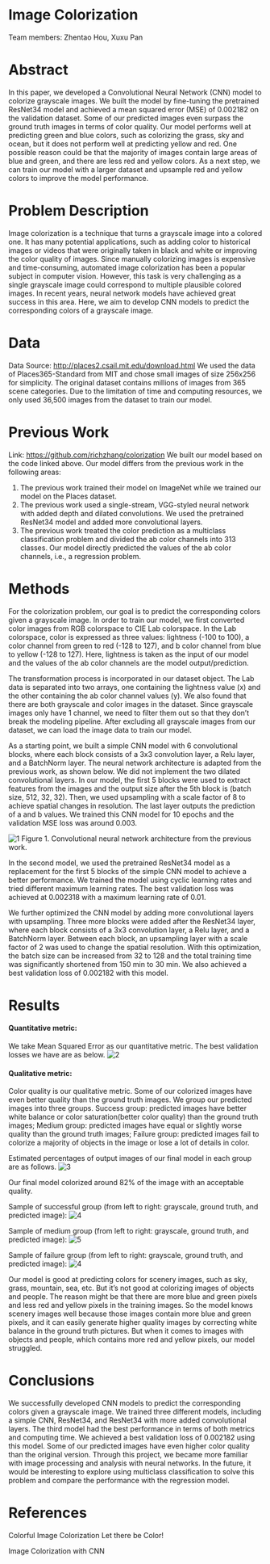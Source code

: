 # Image Colorization
Team members: Zhentao Hou, Xuxu Pan

# Abstract
In this paper, we developed a Convolutional Neural Network (CNN) model to colorize grayscale images. We built the model by fine-tuning the pretrained ResNet34 model and achieved a mean squared error (MSE) of 0.002182 on the validation dataset. Some of our predicted images even surpass the ground truth images in terms of color quality. Our model performs well at predicting green and blue colors, such as colorizing the grass, sky and ocean, but it does not perform well at predicting yellow and red. One possible reason could be that the majority of images contain large areas of blue and green, and there are less red and yellow colors. As a next step, we can train our model with a larger dataset and upsample red and yellow colors to improve the model performance.

# Problem Description
Image colorization is a technique that turns a grayscale image into a colored one. It has many potential applications, such as adding color to historical images or videos that were originally taken in black and white or improving the color quality of images. Since manually colorizing images is expensive and time-consuming, automated image colorization has been a popular subject in computer vision. However, this task is very challenging as a single grayscale image could correspond to multiple plausible colored images. In recent years, neural network models have achieved great success in this area. Here, we aim to develop CNN models to predict the corresponding colors of a grayscale image.

# Data
Data Source: ​http://places2.csail.mit.edu/download.html
We used the data of Places365-Standard from MIT and chose small images of size 256x256 for simplicity. The original dataset contains millions of images from 365 scene categories. Due to the limitation of time and computing resources, we only used 36,500 images from the dataset to train our model.

# Previous Work
Link: ​https://github.com/richzhang/colorization
We built our model based on the code linked above. Our model differs from the previous work in the following areas:
1. The previous work trained their model on ImageNet while we trained our model on the Places dataset.
2. The previous work used a single-stream, VGG-styled neural network with added depth and dilated convolutions. We used the pretrained ResNet34 model and added more convolutional layers.
3. The previous work treated the color prediction as a multiclass classification problem and divided the ​ab color channels into 313 classes. Our model directly predicted the values of the ​ab​ color channels, i.e., a regression problem.

# Methods
For the colorization problem, our goal is to predict the corresponding colors given a grayscale image. In order to train our model, we first converted color images from RGB colorspace to CIE Lab colorspace. In the Lab colorspace, color is expressed as three values: lightness (-100 to 100), ​a color channel from green to red (-128 to 127), and ​b color channel from blue to yellow (-128 to 127). Here, lightness is taken as the input of our model and the values of the ​ab color channels are the model output/prediction.

The transformation process is incorporated in our dataset object. The Lab data is separated into two arrays, one containing the lightness value (x) and the other containing the ​ab color channel values (y). We also found that there are both grayscale and color images in the dataset. Since grayscale images only have 1 channel, we need to filter them out so that they don’t break the modeling pipeline. After excluding all grayscale images from our dataset, we can load the image data to train our model.

As a starting point, we built a simple CNN model with 6 convolutional blocks, where each block consists of a 3x3 convolution layer, a Relu layer, and a BatchNorm layer. The neural network architecture is adapted from the previous work, as shown below. We did not implement the two dilated convolutional layers. In our model, the first 5 blocks were used to extract features from the images and the output size after the 5th block is (batch size, 512, 32, 32). Then, we used upsampling with a scale factor of 8 to achieve spatial changes in resolution. The last layer outputs the prediction of ​a and ​b values. We trained this CNN model for 10 epochs and the validation MSE loss was around 0.003.

![1](images/cnn_structure.png)
Figure 1. Convolutional neural network architecture from the previous work.

In the second model, we used the pretrained ResNet34 model as a replacement for the first 5 blocks of the simple CNN model to achieve a better performance. We trained the model using cyclic learning rates and tried different maximum learning rates. The best validation loss was achieved at 0.002318 with a maximum learning rate of 0.01.
 
We further optimized the CNN model by adding more convolutional layers with upsampling. Three more blocks were added after the ResNet34 layer, where each block
consists of a 3x3 convolution layer, a Relu layer, and a BatchNorm layer. Between each block, an upsampling layer with a scale factor of 2 was used to change the spatial resolution. With this optimization, the batch size can be increased from 32 to 128 and the total training time was significantly shortened from 150 min to 30 min. We also achieved a best validation loss of 0.002182 with this model.

# Results
#### Quantitative metric:
We take Mean Squared Error as our quantitative metric. The best validation losses we have are as below.
![2](images/quant_metric.png)

#### Qualitative metric:
Color quality is our qualitative metric. Some of our colorized images have even better quality than the ground truth images. We group our predicted images into three groups.
Success group: predicted images have better white balance or color saturation(better color quality) than the ground truth images;
Medium group: predicted images have equal or slightly worse quality than the ground truth images;
Failure group: predicted images fail to colorize a majority of objects in the image or lose a lot of details in color.

Estimated percentages of output images of our final model in each group are as follows.
![3](images/quali_metric.png)

Our final model colorized around 82% of the image with an acceptable quality.

Sample of successful group ​(from left to right: grayscale, ground truth, and predicted image):
![4](images/success.png)
 
Sample of​ ​medium group ​(from left to right: grayscale, ground truth, and predicted image):
![5](images/medium.png)

Sample of failure group ​(from left to right: grayscale, ground truth, and predicted image):
![4](images/failure.png)

Our model is good at predicting colors for scenery images, such as sky, grass, mountain, sea, etc. But it’s not good at colorizing images of objects and people. The reason might be that there are more blue and green pixels and less red and yellow pixels in the training images. So the model knows scenery images well because those images contain more blue and green pixels, and it can easily generate higher quality images by correcting white balance in the ground truth pictures. But when it comes to images with objects and people, which contains more red and yellow pixels, our model struggled.
   
# Conclusions
We successfully developed CNN models to predict the corresponding colors given a grayscale image. We trained three different models, including a simple CNN, ResNet34, and ResNet34 with more added convolutional layers. The third model had the best performance in terms of both metrics and computing time. We achieved a best validation loss of 0.002182 using this model. Some of our predicted images have even higher color quality than the original version. Through this project, we became more familiar with image processing and analysis with neural networks. In the future, it would be interesting to explore using multiclass classification to solve this problem and compare the performance with the regression model.

# References
Colorful Image Colorization Let there be Color!

Image Colorization with CNN
